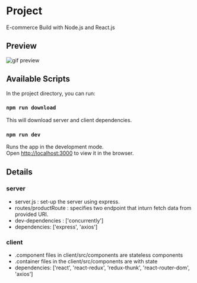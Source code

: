 
# Project
E-commerce
Build with Node.js and React.js

## Preview
![gif preview](https://github.com/c0d3r24/SaveMeSomeSpace/blob/master/initialUI.gif)


## Available Scripts

In the project directory, you can run:

### `npm run download`
This will download server and client dependencies.

### `npm run dev`

Runs the app in the development mode.<br>
Open [http://localhost:3000](http://localhost:3000) to view it in the browser.

## Details
### server
- server.js : set-up the server using express.
- routes/productRoute : specifies two endpoint that inturn fetch data from provided URI.
- dev-dependencies : ['concurrently']
- dependencies: ['express', 'axios']

### client
- .component files in client/src/components are stateless components
- .container files in the client/src/components are with state
- dependencies: ['react', 'react-redux', 'redux-thunk', 'react-router-dom', 'axios']